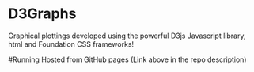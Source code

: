# D3Graphs
Graphical plottings developed using the powerful D3js Javascript library, html and Foundation CSS frameworks!


#Running
Hosted from GitHub pages (Link above in the repo description)
